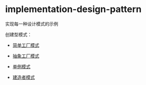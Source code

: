 # implementation-design-pattern
实现每一种设计模式的示例

创建型模式：

* [简单工厂模式](https://github.com/hawkli-1994/implementation-design-pattern/blob/master/factory_model.py)

* [抽象工厂模式](https://github.com/hawkli-1994/implementation-design-pattern/blob/master/abstract_factory.py)

* [单例模式](https://github.com/hawkli-1994/implementation-design-pattern/blob/master/singleton.py)

* [建造者模式](https://github.com/hawkli-1994/implementation-design-pattern/blob/master/builder.py)